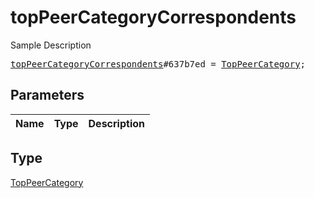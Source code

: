 # topPeerCategoryCorrespondents

Sample Description

<pre>
<a href="../constructor/topPeerCategoryCorrespondents.md">topPeerCategoryCorrespondents</a>#637b7ed = <a href="../type/TopPeerCategory.md">TopPeerCategory</a>;
</pre>

## Parameters

| Name | Type | Description |
|------|:----:|-------------|

## Type

[TopPeerCategory](../type/TopPeerCategory.md)
